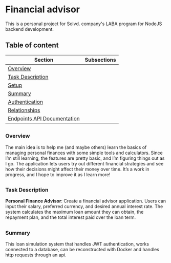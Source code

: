 # Financial advisor
This is a personal project for Solvd. company's LABA program for NodeJS backend development.
##
## Table of content

| Section                | Subsections                                                                                                                                           |
|------------------------|-------------------------------------------------------------------------------------------------------------------------------------------------------|
| [Overview](#overview)  |                                                                                                                                                             |
| [Task Description](#Description)  |                                                                                                                                                             |
| [Setup](#setup)        |                                                                                                                                                       |
| [Summary](#summary) |                                                                                                                     |
| [Authentication](./documentation/AUTH-README.md#authentication) | 
| [Relationships](./documentation/RELATIONSHIP-README.md#data-modeling) | 
| [Endpoints API Documentation](./documentation/ENDPOINTS-README.md#endpoints-api-documentation) | 
## 
### Overview
The main idea is to help me (and maybe others) learn the basics of managing personal finances with some simple tools and calculators. Since I’m still learning, the features are pretty basic, and I’m figuring things out as I go. The application lets users try out different financial strategies and see how their decisions might affect their money over time. It’s a work in progress, and I hope to improve it as I learn more!
## 
### Task Description
**Personal Finance Advisor**: Create a financial advisor application. Users can input their salary, preferred currency, and desired annual interest rate. The system calculates the maximum loan amount they can obtain, the repayment plan, and the total interest paid over the loan term.
##
### Summary
This loan simulation system that handles JWT authentication, works connected to a database, can be reconstructed with Docker and handles http requests through an api.
##
